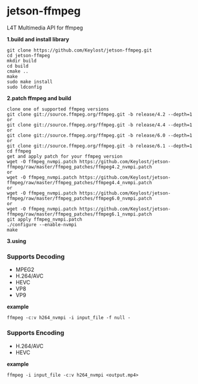 # jetson-ffmpeg
L4T Multimedia API for ffmpeg

**1.build and install library**

    git clone https://github.com/Keylost/jetson-ffmpeg.git
    cd jetson-ffmpeg
    mkdir build
    cd build
    cmake ..
    make
    sudo make install
    sudo ldconfig
	
**2.patch ffmpeg and build**

    clone one of supported ffmpeg versions
    git clone git://source.ffmpeg.org/ffmpeg.git -b release/4.2 --depth=1
    or
    git clone git://source.ffmpeg.org/ffmpeg.git -b release/4.4 --depth=1
    or
    git clone git://source.ffmpeg.org/ffmpeg.git -b release/6.0 --depth=1
    or
    git clone git://source.ffmpeg.org/ffmpeg.git -b release/6.1 --depth=1
    cd ffmpeg
    get and apply patch for your ffmpeg version
    wget -O ffmpeg_nvmpi.patch https://github.com/Keylost/jetson-ffmpeg/raw/master/ffmpeg_patches/ffmpeg4.2_nvmpi.patch
    or
    wget -O ffmpeg_nvmpi.patch https://github.com/Keylost/jetson-ffmpeg/raw/master/ffmpeg_patches/ffmpeg4.4_nvmpi.patch
    or
    wget -O ffmpeg_nvmpi.patch https://github.com/Keylost/jetson-ffmpeg/raw/master/ffmpeg_patches/ffmpeg6.0_nvmpi.patch
    or
    wget -O ffmpeg_nvmpi.patch https://github.com/Keylost/jetson-ffmpeg/raw/master/ffmpeg_patches/ffmpeg6.1_nvmpi.patch
    git apply ffmpeg_nvmpi.patch
    ./configure --enable-nvmpi
    make

**3.using**

### Supports Decoding
  - MPEG2
  - H.264/AVC
  - HEVC
  - VP8
  - VP9
  
**example**

    ffmpeg -c:v h264_nvmpi -i input_file -f null -
	
### Supports Encoding
  - H.264/AVC
  - HEVC
  
**example**

    ffmpeg -i input_file -c:v h264_nvmpi <output.mp4>
